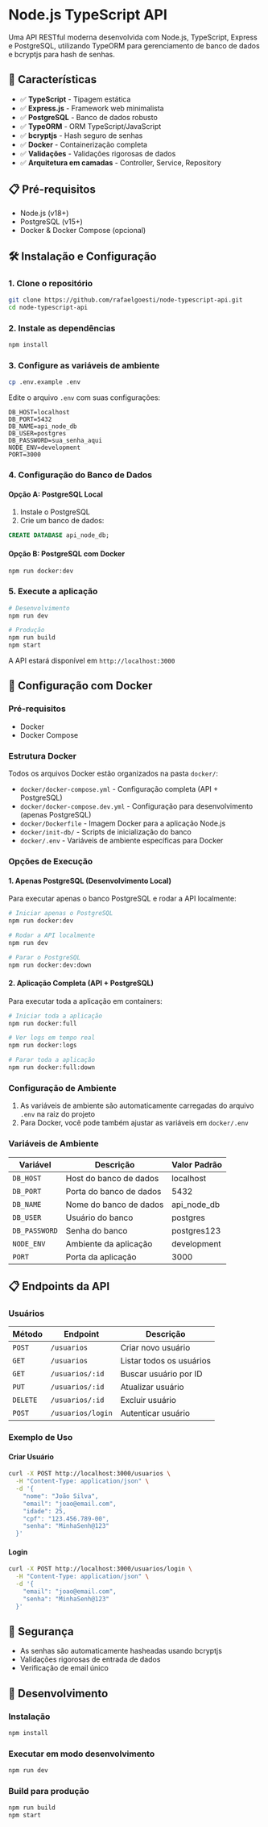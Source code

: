 # Node.js TypeScript API

Uma API RESTful moderna desenvolvida com Node.js, TypeScript, Express e PostgreSQL, utilizando TypeORM para gerenciamento de banco de dados e bcryptjs para hash de senhas.

## 🚀 Características

- ✅ **TypeScript** - Tipagem estática
- ✅ **Express.js** - Framework web minimalista  
- ✅ **PostgreSQL** - Banco de dados robusto
- ✅ **TypeORM** - ORM TypeScript/JavaScript
- ✅ **bcryptjs** - Hash seguro de senhas
- ✅ **Docker** - Containerização completa
- ✅ **Validações** - Validações rigorosas de dados
- ✅ **Arquitetura em camadas** - Controller, Service, Repository

## 📋 Pré-requisitos

- Node.js (v18+)
- PostgreSQL (v15+)
- Docker & Docker Compose (opcional)

## 🛠️ Instalação e Configuração

### 1. Clone o repositório
```bash
git clone https://github.com/rafaelgoesti/node-typescript-api.git
cd node-typescript-api
```

### 2. Instale as dependências
```bash
npm install
```

### 3. Configure as variáveis de ambiente
```bash
cp .env.example .env
```

Edite o arquivo `.env` com suas configurações:
```env
DB_HOST=localhost
DB_PORT=5432
DB_NAME=api_node_db
DB_USER=postgres
DB_PASSWORD=sua_senha_aqui
NODE_ENV=development
PORT=3000
```

### 4. Configuração do Banco de Dados

#### Opção A: PostgreSQL Local
1. Instale o PostgreSQL
2. Crie um banco de dados:
```sql
CREATE DATABASE api_node_db;
```

#### Opção B: PostgreSQL com Docker
```bash
npm run docker:dev
```

### 5. Execute a aplicação
```bash
# Desenvolvimento
npm run dev

# Produção
npm run build
npm start
```

A API estará disponível em `http://localhost:3000`

## 🐳 Configuração com Docker

### Pré-requisitos
- Docker
- Docker Compose

### Estrutura Docker
Todos os arquivos Docker estão organizados na pasta `docker/`:
- `docker/docker-compose.yml` - Configuração completa (API + PostgreSQL)
- `docker/docker-compose.dev.yml` - Configuração para desenvolvimento (apenas PostgreSQL)
- `docker/Dockerfile` - Imagem Docker para a aplicação Node.js
- `docker/init-db/` - Scripts de inicialização do banco
- `docker/.env` - Variáveis de ambiente específicas para Docker

### Opções de Execução

#### 1. Apenas PostgreSQL (Desenvolvimento Local)
Para executar apenas o banco PostgreSQL e rodar a API localmente:

```bash
# Iniciar apenas o PostgreSQL
npm run docker:dev

# Rodar a API localmente
npm run dev

# Parar o PostgreSQL
npm run docker:dev:down
```

#### 2. Aplicação Completa (API + PostgreSQL)
Para executar toda a aplicação em containers:

```bash
# Iniciar toda a aplicação
npm run docker:full

# Ver logs em tempo real
npm run docker:logs

# Parar toda a aplicação
npm run docker:full:down
```

### Configuração de Ambiente

1. As variáveis de ambiente são automaticamente carregadas do arquivo `.env` na raiz do projeto
2. Para Docker, você pode também ajustar as variáveis em `docker/.env`

### Variáveis de Ambiente

| Variável | Descrição | Valor Padrão |
|----------|-----------|--------------|
| `DB_HOST` | Host do banco de dados | localhost |
| `DB_PORT` | Porta do banco de dados | 5432 |
| `DB_NAME` | Nome do banco de dados | api_node_db |
| `DB_USER` | Usuário do banco | postgres |
| `DB_PASSWORD` | Senha do banco | postgres123 |
| `NODE_ENV` | Ambiente da aplicação | development |
| `PORT` | Porta da aplicação | 3000 |

## 📋 Endpoints da API

### Usuários

| Método | Endpoint | Descrição |
|--------|----------|-----------|
| `POST` | `/usuarios` | Criar novo usuário |
| `GET` | `/usuarios` | Listar todos os usuários |
| `GET` | `/usuarios/:id` | Buscar usuário por ID |
| `PUT` | `/usuarios/:id` | Atualizar usuário |
| `DELETE` | `/usuarios/:id` | Excluir usuário |
| `POST` | `/usuarios/login` | Autenticar usuário |

### Exemplo de Uso

#### Criar Usuário
```bash
curl -X POST http://localhost:3000/usuarios \
  -H "Content-Type: application/json" \
  -d '{
    "nome": "João Silva",
    "email": "joao@email.com",
    "idade": 25,
    "cpf": "123.456.789-00",
    "senha": "MinhaSenh@123"
  }'
```

#### Login
```bash
curl -X POST http://localhost:3000/usuarios/login \
  -H "Content-Type: application/json" \
  -d '{
    "email": "joao@email.com",
    "senha": "MinhaSenh@123"
  }'
```

## 🔐 Segurança

- As senhas são automaticamente hasheadas usando bcryptjs
- Validações rigorosas de entrada de dados
- Verificação de email único

## 🚀 Desenvolvimento

### Instalação
```bash
npm install
```

### Executar em modo desenvolvimento
```bash
npm run dev
```

### Build para produção
```bash
npm run build
npm start
```
